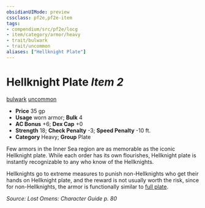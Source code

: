 ```yaml
---
obsidianUIMode: preview
cssclass: pf2e,pf2e-item
tags:
- compendium/src/pf2e/locg
- item/category/armor/heavy
- trait/bulwark
- trait/uncommon
aliases: ["Hellknight Plate"]
---
```

# Hellknight Plate *Item 2*  
[bulwark](../../../Rules/traits/bulwark.md)  [uncommon](../../../Rules/traits/uncommon.md)  

- **Price** 35 gp
- **Usage** worn armor; **Bulk** 4
- **AC Bonus** +6; **Dex Cap** +0
- **Strength** 18; **Check Penalty** -3; **Speed Penalty** -10 ft.
- **Category** Heavy; **Group** Plate 

Few armors in the Inner Sea region are as memorable as the iconic Hellknight plate. While each order has its own flourishes, Hellknight plate is instantly recognizable to any who know of the Hellknights.

Hellknights go to extreme measures to punish non-Hellknights who get their hands on Hellknight plate, and the reward is not usually worth the risk, since for non-Hellknights, the armor is functionally similar to [full plate](full-plate.md).

*Source: Lost Omens: Character Guide p. 80*